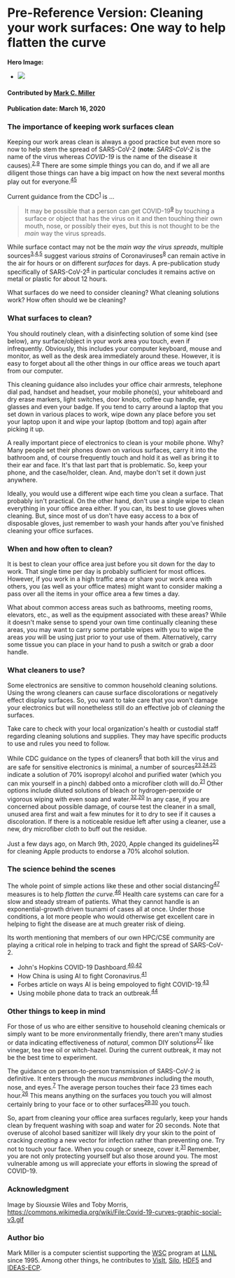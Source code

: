 # Pre-Reference Version: Cleaning your work surfaces: One way to help flatten the curve

**Hero Image:**

- <img src='https://github.com/betterscientificsoftware/images/raw/master/Blog_Covid19_1176_465.gif'/>

<!--
Image licensed under...
https://commons.wikimedia.org/wiki/File:Covid-19-curves-graphic-social-v3.gif
-->

#### Contributed by [Mark C. Miller](https://github.com/markcmiller86)
#### Publication date: March 16, 2020

### The importance of keeping work surfaces clean
Keeping our work areas clean is always a good practice but even more so now to
help stem the spread of SARS-CoV-2 (**note**: *SARS-CoV-2* is the name of the virus
whereas *COVID-19* is the name of the disease it causes).<sup>[2],[9]</sup> There
are some simple things you can do, and if we all are diligent those things can have
a big impact on how the next several months play out for everyone.<sup>[45]</sup>

Current guidance from the CDC<sup>[1]</sup> is ...

> It may be possible that a person can get COVID-19<sup>[9]</sup> by touching a surface or
object that has the virus on it and then touching their own mouth, nose, or
possibly their eyes, but this is not thought to be the *main* way the virus spreads.

While surface contact may not be the *main way the virus spreads*, multiple
sources<sup>[3],[4],[5]</sup> suggest various *strains* of Coronaviruses<sup>[8]</sup> can
remain active in the air for hours or on different *surfaces* for days.
A pre-publication study specifically of SARS-CoV-2<sup>[4]</sup>
in particular concludes it remains active on metal or plastic for about 12 hours.

What surfaces do we need to consider cleaning? What cleaning solutions work?
How often should we be cleaning?

### What surfaces to clean? 

You should routinely clean, with a disinfecting solution of some
kind (see below), any surface/object in your work area you touch, even if infrequently.
Obviously, this includes your computer keyboard, mouse and monitor, as well as the desk area
immediately around these. However, it is easy to forget about all the other things
in our office areas we touch apart from our computer.

This cleaning guidance also includes your office chair armrests, telephone dial
pad, handset and headset, your mobile phone(s), your whiteboard and dry erase markers,
light switches, door knobs, coffee cup handle, eye glasses and even your badge.
If you tend to carry around a laptop that you set down in various places to work,
wipe down any place before you set your laptop upon it and wipe your laptop (bottom
and top) again after picking it up.

A really important piece of electronics
to clean is your mobile phone. Why? Many people set their phones down on various surfaces,
carry it into the bathroom and, of course frequently touch and hold it as well as bring
it to their ear and face. It's that
last part that is problematic. So, keep your phone, and the case/holder, clean.
And, maybe don't set it down just anywhere.

Ideally, you would use a different wipe each time you clean a surface. That probably
isn't practical. On the other hand, don't use a single wipe to clean everything in
your office area either. If you can, its best to use gloves when cleaning. But, since
most of us don't have easy access to a box of disposable gloves, just remember to wash
your hands after you've finished cleaning your office surfaces.

### When and how often to clean?

It is best to clean your office area just before you sit down for the day to work. 
That single time per day is probably sufficient for most offices. However, if you
work in a high traffic area or share your work area with others, you (as well as 
your office mates) might want to consider making a pass over all the items in
your office area a few times a day.

What about common access areas such as bathrooms, meeting rooms, elevators, etc.,
as well as the equipment associated with these areas? While it doesn't
make sense to spend your own time continually cleaning these areas, you may want
to carry some portable wipes with you to wipe the areas *you* will be using just
prior to your use of them. Alternatively, carry some tissue you can place in your
hand to push a switch or grab a door handle.

### What cleaners to use?

Some electronics are sensitive to common household cleaning solutions. Using the
wrong cleaners can cause surface discolorations or negatively effect display surfaces.
So, you want to take care that you won't damage your electronics but will nonetheless
still do an effective job of *cleaning* the surfaces.

Take care to check with your local organization's health or custodial staff regarding
cleaning solutions and supplies. They may have specific products to use and rules you
need to follow.

While CDC guidance on the types of cleaners<sup>[6]</sup> that both kill the virus and are
safe for sensitive electronics is minimal, a number of sources<sup>[23],[24],[25]</sup> indicate a
solution of 70% isopropyl alcohol and purified water (which you can mix yourself in a pinch) dabbed
onto a microfiber cloth will do.<sup>[21]</sup> Other options include diluted solutions of
bleach or hydrogen-peroxide or vigorous wiping with even soap and water.<sup>[32],[20]</sup> In any case,
if you are concerned about possible
damage, of course test the cleaner in a small, unused area first and wait a few minutes for it to
dry to see if it causes a discoloration. If there is a noticeable residue left after using a cleaner,
use a new, dry microfiber cloth to buff out the residue.

Just a few days ago, on March 9th, 2020, Apple changed its guidelines<sup>[22]</sup>
for cleaning Apple products to endorse a 70% alcohol solution.

### The science behind the scenes

The whole point of simple actions like these and other social distancing<sup>[47]</sup> measures
is to help *flatten the curve.*<sup>[46]</sup> Health care systems can care for a slow and
steady stream of patients. What they cannot handle is an exponential-growth driven tsunami
of cases all at once. Under those conditions, a lot more people who would otherwise get
excellent care in helping to fight the disease are at much greater risk of dieing.

Its worth mentioning that members of our own HPC/CSE community are playing a critical
role in helping to track and fight the spread of SARS-CoV-2. 

  * John's Hopkins COVID-19 Dashboard.<sup>[40],[42]</sup>
  * How China is using AI to fight Coronavirus.<sup>[41]</sup>
  * Forbes article on ways AI is being empoloyed to fight COVID-19.<sup>[43]</sup>
  * Using mobile phone data to track an outbreak.<sup>[44]</sup>

### Other things to keep in mind

For those of us who are either sensitive to household cleaning chemicals or simply want
to be more environmentally friendly, there aren't many studies or data indicating
effectiveness of *natural*, common DIY solutions<sup>[27]</sup> like vinegar, tea tree
oil or witch-hazel. During the current outbreak, it may not be the best time to experiment.

The guidance on person-to-person transmission of SARS-CoV-2 is definitive. It
enters through the *mucus membranes* including the mouth, nose, and eyes.<sup>[7]</sup>
The average person touches their face 23 times each hour.<sup>[26]</sup> This means anything
on the surfaces you touch you will almost certainly bring to your face or to other
surfaces<sup>[29],[30]</sup> you touch.

So, apart from cleaning your office area surfaces regularly, keep your hands clean by frequent
washing with soap and water for 20 seconds. Note that
overuse of alcohol based sanitizer will likely dry your skin to the point of cracking
*creating* a new vector for infection rather than preventing one. Try not to touch your face.
When you cough or sneeze, cover it.<sup>[31]</sup> Remember, you are not only protecting
yourself but also those around you. The most vulnerable among us will appreciate your efforts
in slowing the spread of COVID-19.

[1]: https://www.cdc.gov/coronavirus/2019-ncov/about/transmission.html "CDC guidance on CV-19 transmission {}"
[2]: https://www.who.int/health-topics/coronavirus "WHO summary remarks of COVID-19 {}"
[3]: https://www.ncbi.nlm.nih.gov/pmc/articles/PMC4659470/ "NIH CV-229E surface study {}"
[4]: https://www.medrxiv.org/content/10.1101/2020.03.09.20033217v1 "Aerosol and surface study of SARS-CoV-2 {}"
[5]: https://www.journalofhospitalinfection.com/article/S0195-6701(20)30046-3/fulltext "Surface study of various coronaviruses {}"
[6]: https://www.cdc.gov/coronavirus/2019-ncov/community/organizations/cleaning-disinfection.html#How%20to%20Clean%20and%20Disinfect "CDC guidance on cleaning surfaces {}"
[7]: https://www.cdc.gov/coronavirus/2019-ncov/about/prevention.html?CDC_AA_refVal=https%3A%2F%2Fwww.cdc.gov%2Fcoronavirus%2F2019-ncov%2Fabout%2Fprevention-treatment.html "CDC description of transmission scenario {}"
[8]: https://en.wikipedia.org/wiki/Coronavirus "Wikipedia summary of coronavirus {}"
[9]: https://www.who.int/emergencies/diseases/novel-coronavirus-2019/technical-guidance/naming-the-coronavirus-disease-(covid-2019)-and-the-virus-that-causes-it "CDC describes names SARS-CoV-2 COVID-19 {}"

[20]: https://learningregistry.org/reviews/best-disinfectant-wipes "Best disinfecting wipes {}"
[21]: https://www.pcmag.com/how-to/how-to-spring-clean-your-electronics "Best practices for cleaning electronics {}"
[22]: https://support.apple.com/en-us/HT204172?mod=article_inline "Apple guidance on 70% alcohol {}"
[23]: https://www.consumerreports.org/cleaning/common-household-products-that-can-destroy-novel-coronavirus/ "Common household products to kill SARS-CoV-2 {}"
[24]: https://www.epa.gov/sites/production/files/2020-03/documents/sars-cov-2-list_03-03-2020.pdf "EPA technical guidance & cleaner types/ratings {}"
[25]: https://www.epa.gov/pesticide-registration/list-n-disinfectants-use-against-sars-cov-2 "EPA cleaner designations {}"
[26]: https://www.ncbi.nlm.nih.gov/pubmed/25637115 "Face touching study {}"
[27]: https://ottawacitizen.com/health/busting-the-coronavirus "DIY, natural cleaners {}"
[29]: https://youtu.be/poOSzPTapw0?t=40 "See GlowGerm spread in an elementary classroom {}"
[30]: https://www.youtube.com/watch?v=NmLOeuH3qdA "Local news piece on spread of germs {}"
[31]: https://www.flickr.com/photos/fairfaxcounty/8467521325/in/photostream/lightbox/ "Covering your cough {}"
[32]: https://youtu.be/36FfZhxXTBc?t=296 "CBC story including cleaners {}"

[40]: https://coronavirus.jhu.edu/map.html "JH COVID-19 dashboard {}"
[41]: https://www.aljazeera.com/news/2020/03/china-ai-big-data-combat-coronavirus-outbreak-200301063901951.html "AI in China for contact tracking {}"
[42]: https://youtu.be/Pnk8DuAly9Y?t=978 "Dr. Laren Gardner describes JH COVID-19 dashboard {}"
[43]: https://www.forbes.com/sites/bernardmarr/2020/03/13/coronavirus-how-artificial-intelligence-data-science-and-technology-is-used-to-fight-the-pandemic/#6202d6b85f5f "Forbes AI article on COVID-19 {}"
[44]: https://www.eurekalert.org/pub_releases/2019-11/epfd-mdo111419.php "Using mobile data to track an outbreak {}"
[45]: https://youtu.be/qf3Ih0kNvlU "SciShow Overview of COVID-19 CFR {}"
[46]: https://www.health.com/condition/infectious-diseases/coronavirus/flatten-the-curve-meaning "Explanation of flattening the curve {}"
[47]: https://www.wired.com/story/elegant-mathematics-social-distancing/ "The math of social distancing {}"

### Acknowledgment
Image by Siouxsie Wiles and Toby Morris, https://commons.wikimedia.org/wiki/File:Covid-19-curves-graphic-social-v3.gif

### Author bio

Mark Miller is a computer scientist supporting the
[WSC](https://wci.llnl.gov/about-us/weapon-simulation-and-computing)
program at [LLNL](https://www.llnl.gov) since 1995.
Among other things, he contributes to
[VisIt](https://wci.llnl.gov/simulation/computer-codes/visit),
[Silo](https://wci.llnl.gov/simulation/computer-codes/silo),
[HDF5](https://www.hdfgroup.org) and
[IDEAS-ECP](https://ideas-productivity.org/ideas-ecp/).

<!---
Publish: no
RSS update: 2020-03-10
Categories: Skills
Topics: Personal productivity and sustainability
Tags: bssw-blog-article
Level: 2
Prerequisites: default
Aggregate: none
--->


